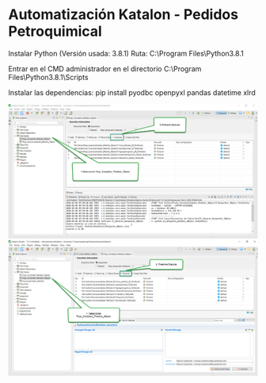 # Automatización Katalon - Pedidos Petroquimical

Instalar Python (Versión usada: 3.8.1) Ruta: C:\Program Files\Python3.8.1

Entrar en el CMD administrador en el directorio C:\Program Files\Python3.8.1\Scripts

Instalar las dependencias: 
pip install pyodbc openpyxl pandas datetime xlrd 


![Run project](https://github.com/jormarsikiu/AutomatizacionKatalon/blob/master/Pedidos/Images/RunPedidos20pies.png)
![Run project](https://github.com/jormarsikiu/AutomatizacionKatalon/blob/master/Pedidos/Images/RunPedidos40pies.png)
